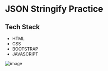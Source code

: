 
# JSON Stringify Practice





## Tech Stack

- HTML
- CSS
- BOOTSTRAP
- JAVASCRIPT

![image](https://user-images.githubusercontent.com/111624220/203277994-e76dd981-8304-4fe1-83dc-51646c08ac58.png)
